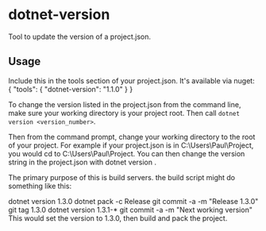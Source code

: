 # dotnet-version
Tool to update the version of a project.json.

## Usage

Include this in the tools section of your project.json. It's available via nuget:
{
  "tools": {
    "dotnet-version": "1.1.0"
  }
}


To change the version listed in the project.json from the command line, make sure your working directory is your project root. Then call `dotnet version <version_number>`.

Then from the command prompt, change your working directory to the root of your project. For example if your project.json is in C:\Users\Paul\Project, you would cd to C:\Users\Paul\Project. You can then change the version string in the project.json with dotnet version <yourversionnumber>.

The primary purpose of this is build servers. the build script might do something like this:

dotnet version 1.3.0
dotnet pack -c Release
git commit -a -m "Release 1.3.0"
git tag 1.3.0
dotnet version 1.3.1-*
git commit -a -m "Next working version"
This would set the version to 1.3.0, then build and pack the project.



